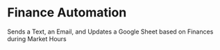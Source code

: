 # Finance Automation
Sends a Text, an Email, and Updates a Google Sheet based on Finances during Market Hours

